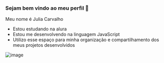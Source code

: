 ### Sejam bem vindo ao meu perfil 💙

Meu nome é Julia Carvalho

- Estou estudando na alura
- Estou me desenvolvendo na linguagem JavaScript
- Utilizo esse espaço para minha organização e compartilhamento dos meus projetos desenvolvidos 

![image](https://github.com/user-attachments/assets/4ce14d6c-caa1-4d20-bc65-4f4a427b17a3)

